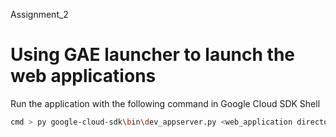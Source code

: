 Assignment_2
# **Using GAE launcher to launch the web applications**
Run the application with the following command in Google Cloud SDK Shell
```sh
cmd > py google-cloud-sdk\bin\dev_appserver.py <web_application directory path>
```

